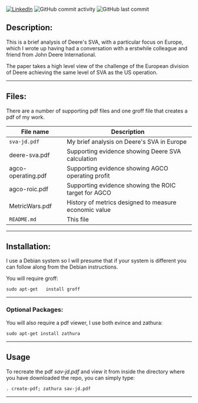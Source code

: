 [![LinkedIn](https://img.shields.io/badge/LinkedIn-0077B5?style=for-the-badge&logo=linkedin&logoColor=white&style=flat-square)](https://www.linkedin.com/in/grahammonteith/)
![GitHub commit activity](https://img.shields.io/github/commit-activity/m/gmonteith/farm-finance)
![GitHub last commit](https://img.shields.io/github/last-commit/gmonteith/farm-finance)

## Description:
This is a brief analysis of Deere's SVA, with a particular focus on Europe,
which I wrote up having had a conversation with a erstwhile colleague and
friend from John Deere International.

The paper takes a high level view of the challenge of the European division of
Deere achieving the same level of SVA as the US operation.

---

## Files:
There are a number of supporting pdf files and one groff file that creates a
pdf of my work.

File name | Description
--------- | -----------
`sva-jd.pdf`| My brief analysis on Deere's SVA in Europe
deere-sva.pdf | Supporting evidence showing Deere SVA calculation
agco-operating.pdf | Supporting evidence showing AGCO operating profit
agco-roic.pdf	| Supporting evidence showing the ROIC target for AGCO
MetricWars.pdf| History of metrics designed to measure economic value
`README.md` | This file

---

## Installation:
I use a Debian system so I will presume that if your system is different you
can follow along from the Debian instructions.

You will require groff:

`sudo apt-get	install groff`

---

### Optional Packages:
You will also require a pdf viewer, I use both evince and zathura:

`sudo apt-get install zathura`

---

## Usage
To recreate the pdf *sav-jd.pdf* and view it from inside the directory where
you have downloaded the repo, you can simply type:

`. create-pdf; zathura sav-jd.pdf`

---
